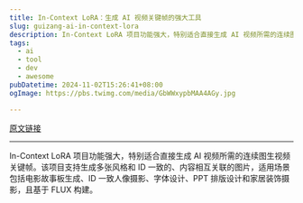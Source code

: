 ```yaml
---
title: In-Context LoRA：生成 AI 视频关键帧的强大工具
slug: guizang-ai-in-context-lora
description: In-Context LoRA 项目功能强大，特别适合直接生成 AI 视频所需的连续图生视频关键帧。该项目支持生成多张风格和 ID 一致的、内容相互关联的图片，适用场景包括电影故事板生成、ID 一致人像摄影、字体设计、PPT 排版设计和家居装饰摄影，且基于 FLUX 构建。
tags:
  - ai
  - tool
  - dev
  - awesome
pubDatetime: 2024-11-02T15:26:41+08:00
ogImage: https://pbs.twimg.com/media/GbWWxypbMAA4AGy.jpg

---
```


[原文链接](https://x.com/op7418/status/1852552622877917196?s=12&t=D3VZWD30-f7ylSHW3OdYgQ)

---

In-Context LoRA 项目功能强大，特别适合直接生成 AI 视频所需的连续图生视频关键帧。该项目支持生成多张风格和 ID 一致的、内容相互关联的图片，适用场景包括电影故事板生成、ID 一致人像摄影、字体设计、PPT 排版设计和家居装饰摄影，且基于 FLUX 构建。

